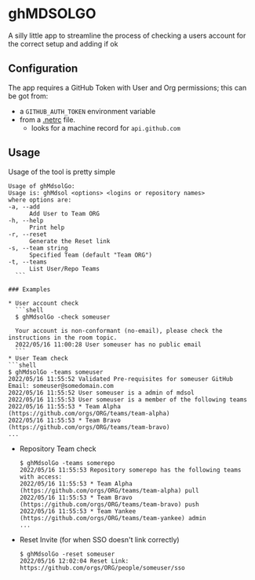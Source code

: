 # ghMDSOLGO

A silly little app to streamline the process of checking a users account for the correct setup and adding if ok

## Configuration
The app requires a GitHub Token with User and Org permissions; this can be got from:
* a `GITHUB_AUTH_TOKEN` environment variable 
* from a [.netrc](https://www.gnu.org/software/inetutils/manual/html_node/The-_002enetrc-file.html) file.
  * looks for a machine record for `api.github.com`

## Usage
Usage of the tool is pretty simple
  ```shell
  Usage of ghMdsolGo:
  Usage is: ghMdsol <options> <logins or repository names>
  where options are:
  -a, --add
    	Add User to Team ORG
  -h, --help
    	Print help
  -r, --reset
    	Generate the Reset link
  -s, --team string
    	Specified Team (default "Team ORG")
  -t, --teams
    	List User/Repo Teams  
    ```

### Examples

* User account check
    ```shell
    $ ghMdsolGo -check someuser
    
    Your account is non-conformant (no-email), please check the instructions in the room topic.
    2022/05/16 11:00:28 User someuser has no public email
    ```
* User Team check
  ```shell
  $ ghMdsolGo -teams someuser
  2022/05/16 11:55:52 Validated Pre-requisites for someuser GitHub Email: someuser@somedomain.com
  2022/05/16 11:55:52 User someuser is a admin of mdsol
  2022/05/16 11:55:53 User someuser is a member of the following teams
  2022/05/16 11:55:53 * Team Alpha (https://github.com/orgs/ORG/teams/team-alpha)
  2022/05/16 11:55:53 * Team Bravo (https://github.com/orgs/ORG/teams/team-bravo)
  ...
  ```
* Repository Team check
  ```shell
  $ ghMdsolGo -teams somerepo
  2022/05/16 11:55:53 Repository somerepo has the following teams with access:
  2022/05/16 11:55:53 * Team Alpha (https://github.com/orgs/ORG/teams/team-alpha) pull
  2022/05/16 11:55:53 * Team Bravo (https://github.com/orgs/ORG/teams/team-bravo) push
  2022/05/16 11:55:53 * Team Yankee (https://github.com/orgs/ORG/teams/team-yankee) admin
  ...
  ```
* Reset Invite (for when SSO doesn't link correctly)
  ```shell
  $ ghMdsolGo -reset someuser 
  2022/05/16 12:02:04 Reset Link: https://github.com/orgs/ORG/people/someuser/sso
  ```